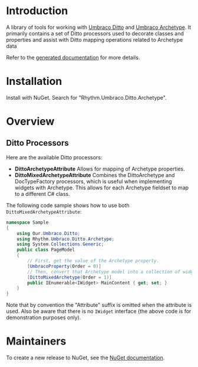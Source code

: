 # Introduction

A library of tools for working with [Umbraco Ditto](http://umbraco-ditto.readthedocs.io/en/latest/) and [Umbraco Archetype](https://our.umbraco.org/projects/backoffice-extensions/archetype/).
It primarily contains a set of Ditto processors used to decorate classes and properties and assist with Ditto mapping operations related to Archetype data

Refer to the [generated documentation](docs/generated.md) for more details.

# Installation

Install with NuGet. Search for "Rhythm.Umbraco.Ditto.Archetype".

# Overview

## Ditto Processors

Here are the available Ditto processors:

* **DittoArchetypeAttribute** Allows for mapping of Archetype properties.
* **DittoMixedArchetypeAttribute** Combines the DittoArchetype and DocTypeFactory processors, which is useful when implementing widgets with Archetype. This allows for each Archetype fieldset to map to a different C# class.

The following code sample shows how to use both `DittoMixedArchetypeAttribute`:

```c#
namespace Sample
{
    using Our.Umbraco.Ditto;
    using Rhythm.Umbraco.Ditto.Archetype;
    using System.Collections.Generic;
    public class PageModel
    {
        // First, get the value of the Archetype property.
        [UmbracoProperty(Order = 0)]
        // Then, convert that Archetype model into a collection of widgets.
        [DittoMixedArchetype(Order = 1)]
        public IEnumerable<IWidget> MainContent { get; set; }
    }
}
```

Note that by convention the "Attribute" suffix is omitted when the attribute is used.
Also be aware that there is no `IWidget` interface (the above code is for demonstration purposes only).

# Maintainers

To create a new release to NuGet, see the [NuGet documentation](docs/nuget.md).